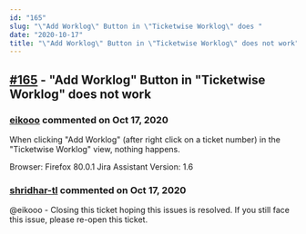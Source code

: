 ```yaml
---
id: "165"
slug: "\"Add Worklog\" Button in \"Ticketwise Worklog\" does "
date: "2020-10-17"
title: "\"Add Worklog\" Button in \"Ticketwise Worklog\" does not work"
---
```



## [#165](https://github.com/shridhar-tl/jira-assistant/issues/165) - "Add Worklog" Button in "Ticketwise Worklog" does not work

### [eikooo](https://github.com/eikooo) commented on Oct 17, 2020

When clicking "Add Worklog" (after right click on a ticket number) in the "Ticketwise Worklog" view, nothing happens. 

Browser: Firefox 80.0.1
Jira Assistant Version: 1.6


### [shridhar-tl](https://github.com/shridhar-tl) commented on Oct 17, 2020

@eikooo - Closing this ticket hoping this issues is resolved. If you still face this issue, please re-open this ticket.
